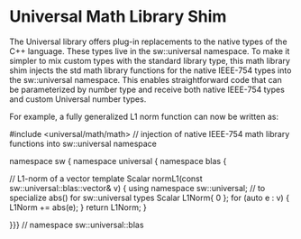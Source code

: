 # Universal Math Library Shim

The Universal library offers plug-in replacements to the native types of the C++ language.
These types live in the sw::universal namespace. To make it simpler to mix custom types
with the standard library type, this math library shim injects the std math library 
functions for the native IEEE-754 types into the sw::universal namespace. This enables
straightforward code that can be parameterized by number type and receive both
native IEEE-754 types and custom Universal number types.


For example, a fully generalized L1 norm function can now be written as:

#include <universal/math/math>   // injection of native IEEE-754 math library functions into sw::universal namespace

namespace sw { namespace universal { namespace blas {

// L1-norm of a vector 
template<typename Scalar> 
Scalar normL1(const sw::universal::blas::vector<Scalar>& v) { 
    using namespace sw::universal; // to specialize abs() for sw::universal types
    Scalar L1Norm{ 0 };
    for (auto e : v) {
        L1Norm += abs(e);
    }
    return L1Norm;
}

}}} // namespace sw::universal::blas
